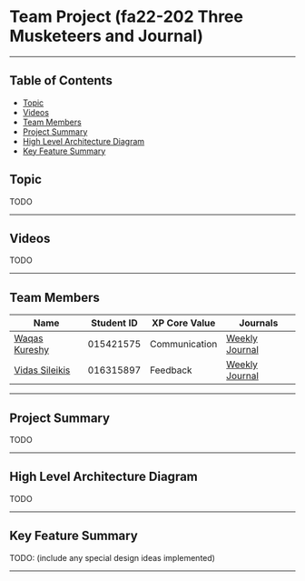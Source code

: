 # Team Project (fa22-202 Three Musketeers and Journal)
------------------
## Table of Contents
- [Topic](#topic)
- [Videos](#videos)
- [Team Members](#team-members)
- [Project Summary](#project-summary)
- [High Level Architecture Diagram](#high-level-architecture-diagram)
- [Key Feature Summary](#key-feature-summary)



## Topic
TODO

---
## Videos
TODO

---
## Team Members
| Name          | Student ID    |  XP Core Value  | Journals  |
| ------------- |---------------| --------------- | --------------- |
| [Waqas Kureshy](https://github.com/kureshy)  | 015421575     |  Communication       | [Weekly Journal](Journals/Vidas%20Sileikis's%20Project%20Journal.md) |
| [Vidas Sileikis](https://github.com/vs256)      | 016315897     |  Feedback       | [Weekly Journal](Journals/Waqas%20Kureshy's%20Project%20Journal.md) |

---
## Project Summary
TODO

---
## High Level Architecture Diagram
TODO

---
## Key Feature Summary
TODO: (include any special design ideas implemented)

---
